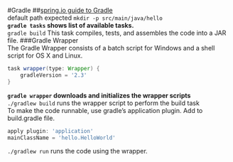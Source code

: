 #Gradle
##[spring.io guide to Gradle](http://spring.io/guides/gs/gradle/)  
default path expected ```mkdir -p src/main/java/hello```    
**```gradle tasks``` shows list of available tasks.**   
```gradle build``` This task compiles, tests, and assembles the code into a JAR file.
###Gradle Wrapper  
The Gradle Wrapper consists of a batch script for Windows and a shell script for OS X and Linux.
```groovy
task wrapper(type: Wrapper) {
    gradleVersion = '2.3'
}
```
**```gradle wrapper``` downloads and initializes the wrapper scripts**   
```./gradlew build``` runs the wrapper script to perform the build task  
To make the code runnable, use gradle’s application plugin. Add to build.gradle file.
```groovy
apply plugin: 'application'
mainClassName = 'hello.HelloWorld'
```
```./gradlew run``` runs the code using the wrapper.  
